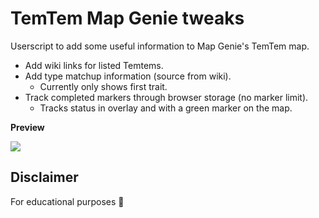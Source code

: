 # TemTem Map Genie tweaks

Userscript to add some useful information to Map Genie's TemTem map. 

* Add wiki links for listed Temtems.
* Add type matchup information (source from wiki).
  * Currently only shows first trait.
* Track completed markers through browser storage (no marker limit).
  * Tracks status in overlay and with a green marker on the map.

**Preview**

![](https://i.imgur.com/gDG01P7.png)


## Disclaimer

For educational purposes 👀
